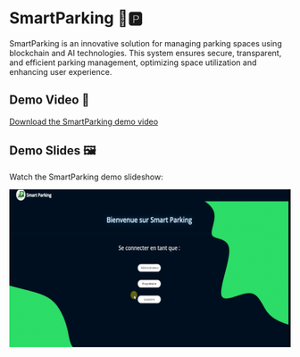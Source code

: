 # SmartParking 🚗🅿️

SmartParking is an innovative solution for managing parking spaces using blockchain and AI technologies. This system ensures secure, transparent, and efficient parking management, optimizing space utilization and enhancing user experience.

## Demo Video 🎥

[Download the SmartParking demo video](https://github.com/IbrahimAL22/Systeme-de-gestion-de-place-parking-a-base-de-IA-et-Blockchain/blob/main/video/Untitled1.mp4)


## Demo Slides 🖼️

Watch the SmartParking demo slideshow:

![SmartParking Demo Slideshow](./images/1.gif)
